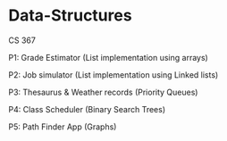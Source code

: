 # Data-Structures
CS 367

P1: Grade Estimator (List implementation using arrays)

P2: Job simulator (List implementation using Linked lists)

P3: Thesaurus & Weather records (Priority Queues)

P4: Class Scheduler (Binary Search Trees)

P5: Path Finder App (Graphs)
